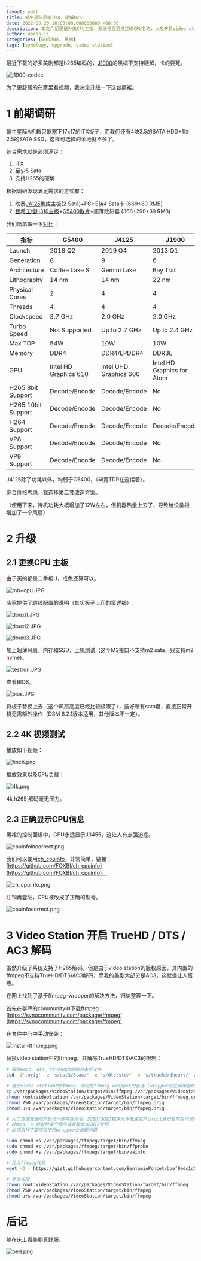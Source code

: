 ```yaml
---
layout: post
title: 蜗牛星际黑裙升级，硬解H265
date: 2022-08-20 16:00:00.000000000 +08:00
description: 本文介绍黑裙升级CPU主板，系统信息更换正确CPU名称，以及开启video station中truehd/dts/ac3音频解码的方法。
author: aaron-li
categories: [玩机攻略, 黑裙]
tags: [synology, upgrade, video station]  
---
```



最近下载的好多美剧都是h265编码的，[J1900](https://ark.intel.com/content/www/us/en/ark/products/78867/intel-celeron-processor-j1900-2m-cache-up-to-2-42-ghz.html)的黑裙不支持硬解，卡的要死。

![j1900-codec](/assets/img/posts/2022-08-20-nas-upgrade/j1900-codec.png)

为了更舒服的在家里看视频，我决定升级一下这台黑裙。


# 1 前期调研
蜗牛星际A机箱只能塞下17x17的ITX板子，而我们还有4块3.5的SATA HDD+1块2.5的SATA SSD，这样可选择的余地就不多了。

综合需求就是必须满足：
1. ITX
2. 至少5 Sata
3. 支持H265的硬解

根据调研发现满足需求的方式有：
1. 映泰[J4125](https://ark.intel.com/content/www/us/en/ark/products/197305/intel-celeron-processor-j4125-4m-cache-up-to-2-70-ghz.html)集成主板(2 Sata)+PCI-E转4 Sata卡 (669+89 RMB)
2. [豆希工控H310主板](http://www.exey.cn/productinfo/17634.html)+[G5400散片](https://ark.intel.com/content/www/us/en/ark/products/129951/intel-pentium-gold-g5400-processor-4m-cache-3-70-ghz.html)+超薄散热器 (368+290+39 RMB)

我们简单做一下[对比](https://www.cpubenchmark.net/compare/Intel-Pentium-Gold-G5400-vs-Intel-Celeron-J4125-vs-Intel-Celeron-J1900/3248vs3667vs2131)：

|指标|G5400|J4125|J1900|
| - | - | - | - |
|Launch|2018 Q2|2019 Q4|2013 Q1|
|Generation|8|9|6|
|Architecture|Coffee Lake S|Gemini Lake|Bay Trail|
|Lithography|14 nm|14 nm|22 nm|
|Physical Cores|2|4|4|
|Threads|4|4|4|
|Clockspeed|3.7 GHz|2.0 GHz|2.0 GHz|
|Turbo Speed|Not Supported|Up to 2.7 GHz|Up to 2.4 GHz|
|Max TDP|54W|10W|10W|
|Memory|DDR4|DDR4/LPDDR4|DDR3L|
|GPU|Intel HD Graphics 610|Intel UHD Graphics 600|Intel HD Graphics for Atom|
|H265 8bit Support|Decode/Encode|Decode/Encode|No|
|H265 10bit Support|Decode/Encode|Decode/Encode|No|
|H264 Support|Decode/Encode|Decode/Encode|Decode/Encode|
|VP8 Support|Decode/Encode|Decode/Encode|No|
|VP9 Support|Decode/Encode|Decode/Encode|No|

J4125除了功耗以外，均弱于G5400，（毕竟TDP在这摆着）。

综合价格考虑，我选择第二套改造方案。

（使用下来，待机功耗大概增加了12W左右，但机器热量上去了，导致给设备柜增加了一个风扇）

# 2 升级

## 2.1 更换CPU 主板
由于买的都是二手板U，成色还算可以。

![mb+cpu.JPG](/assets/img/posts/2022-08-20-nas-upgrade/mb+cpu.JPG)

店家提供了跳线配置的说明（其实板子上印的蛮详细）：

![douxi1.JPG](/assets/img/posts/2022-08-20-nas-upgrade/douxi1.JPG)

![douxi2.JPG](/assets/img/posts/2022-08-20-nas-upgrade/douxi2.JPG)

![douxi3.JPG](/assets/img/posts/2022-08-20-nas-upgrade/douxi3.JPG)

加上超薄风扇，内存和SSD，上机测试（这个M2接口不支持m2 sata，只支持m2 nvme)。

![testrun.JPG](/assets/img/posts/2022-08-20-nas-upgrade/testrun.JPG)

查看BIOS。

![bios.JPG](/assets/img/posts/2022-08-20-nas-upgrade/bios.JPG)

将板子替换上去（这个风扇高度已经比较极限了），插好所有sata盘，直接正常开机无需额外操作（DSM 6.2.1版本适用，其他版本不一定）。

## 2.2 4K 视频测试

播放如下视频：

![finch.png](/assets/img/posts/2022-08-20-nas-upgrade/finch.png)

播放效果以及CPU负载：

![4k.png](/assets/img/posts/2022-08-20-nas-upgrade/4k.png)

4k h265 解码毫无压力。

## 2.3 正确显示CPU信息

黑裙的控制面板中，CPU永远显示J3455，这让人有点强迫症。

![cpuinfoincorrect.png](/assets/img/posts/2022-08-20-nas-upgrade/cpuinfoincorrect.png)

我们可以使用[ch_cpuinfo](https://github.com/FOXBI/ch_cpuinfo)，非常简单，链接：[https://github.com/FOXBI/ch_cpuinfo](https://github.com/FOXBI/ch_cpuinfo)。

![ch_cpuinfo.png](/assets/img/posts/2022-08-20-nas-upgrade/ch_cpuinfo.png)

注销再登陆，CPU被改成了正确的型号。

![cpuinfocorrect.png](/assets/img/posts/2022-08-20-nas-upgrade/cpuinfocorrect.png)

# 3 Video Station 开启 TrueHD / DTS / AC3 解码

虽然升级了系统支持了H265解码，但是由于video station的版权原因，其内置的ffmpeg不支持TrueHD/DTS/AC3解码，而我的美剧大部分是AC3，这就很让人蛋疼。

在网上找到了基于ffmpeg-wrapper的解决方法，归纳整理一下。

首先在群晖的community中下载ffmpeg：[https://synocommunity.com/package/ffmpeg](https://synocommunity.com/package/ffmpeg)

在套件中心中手动安装：

![install-ffmpeg.png](/assets/img/posts/2022-08-20-nas-upgrade/install-ffmpeg.png)

替换video station中的ffmpeg，并解除TrueHD/DTS/AC3的限制：

```bash
# 解除eac3, dts, truehd的限制并备份文件
sed -i'.orig' -e 's/eac3/3cae/' -e 's/dts/std/' -e 's/truehd/dheurt/' /var/packages/VideoStation/target/lib/libsynovte.so

# 备份video station的ffmpeg，同时是ffmpeg-wrapper的备选 (wrapper会在调用套件中ffmpeg失败后fall back到这一个，名字一定要用.orig)
cp /var/packages/VideoStation/target/bin/ffmpeg /var/packages/VideoStation/target/bin/ffmpeg.orig
chown root:VideoStation /var/packages/VideoStation/target/bin/ffmpeg.orig
chmod 750 /var/packages/VideoStation/target/bin/ffmpeg.orig
chmod u+s /var/packages/VideoStation/target/bin/ffmpeg.orig

# 为了方便普通用户执行一些特权命令，SUID/SGID程序允许普通用户以root身份暂时执行该程序，并在执行结束后再恢复身份。
# chmod +s 就是给某个程序或者脚本以SUID权限
# 必须执行下面项目不然wrapper会出现问题

sudo chmod +s /var/packages/ffmpeg/target/bin/ffmpeg
sudo chmod +s /var/packages/ffmpeg/target/bin/ffprobe
sudo chmod +s /var/packages/ffmpeg/target/bin/vainfo

# 注入ffmpeg代码
wget -O - https://gist.githubusercontent.com/BenjaminPoncet/bbef9edc1d0800528813e75c1669e57e/raw/ffmpeg-wrapper > /var/packages/VideoStation/target/bin/ffmpeg

# 更改权限
chown root:VideoStation /var/packages/VideoStation/target/bin/ffmpeg
chmod 750 /var/packages/VideoStation/target/bin/ffmpeg
chmod u+s /var/packages/VideoStation/target/bin/ffmpeg
```

# 后记

躺在床上看美剧真舒服。

![bed.png](/assets/img/posts/2022-08-20-nas-upgrade/bed.png)


